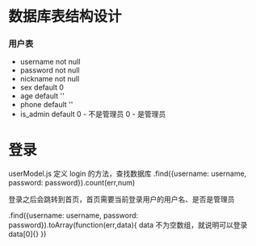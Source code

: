 # 数据库表结构设计

### 用户表

- username  not null
- password  not null
- nickname  not null
- sex  default 0
- age  default ''
- phone default ''
- is_admin default  0 - 不是管理员 0 - 是管理员


# 登录

userModel.js 定义 login 的方法，查找数据库
.find({username: username, password: password}).count(err,num)

登录之后会跳转到首页，首页需要当前登录用户的用户名、是否是管理员

.find({username: username, password: password}).toArray(function(err,data){
    data 不为空数组，就说明可以登录
    data[0]{}
})